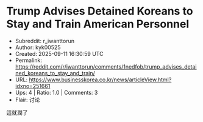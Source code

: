 # Trump Advises Detained Koreans to Stay and Train American Personnel

- Subreddit: r_iwanttorun
- Author: kyk00525
- Created: 2025-09-11 16:30:59 UTC
- Permalink: https://reddit.com/r/iwanttorun/comments/1nedfob/trump_advises_detained_koreans_to_stay_and_train/
- URL: https://www.businesskorea.co.kr/news/articleView.html?idxno=251661
- Ups: 4 | Ratio: 1.0 | Comments: 3
- Flair: 讨论


這就潤了

